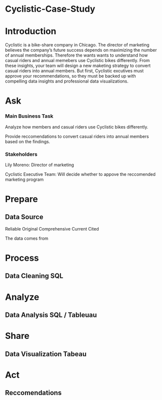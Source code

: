 # Cyclistic-Case-Study


# Introduction

Cyclistic is a bike-share company in Chicago. The director of marketing believes the company’s future success depends on maximizing the number of annual memberships.
Therefore the wants wants to understand how casual riders and annual memebers use Cyclistic bikes differently.
From these insights, your team will design a new maketing strategy to convert casual riders into annual members.
But first, Cyclistic excutives must approve your recommendations, so they must be backed up with compelling data insights and professional data visualizations.

# Ask
### Main Business Task

Analyze how members and casual riders use Cyclistic bikes differently. 

Provide reccomendations to convert casual riders into annual members based on the findings.

### Stakeholders

Lily Moreno: Director of marketing 

Cyclistic Executive Team: Will decide whether to appove the reccomended marketing program

# Prepare
## Data Source

Reliable
Original
Comprehensive 
Current 
Cited

The data comes from

# Process
## Data Cleaning SQL

# Analyze
## Data Analysis SQL / Tableuau

# Share
## Data Visualization Tabeau

# Act
## Reccomendations
